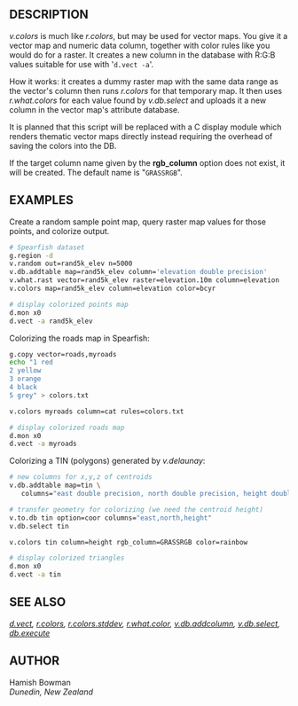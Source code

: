 ## DESCRIPTION

*v.colors* is much like *r.colors*, but may be used for vector maps. You
give it a vector map and numeric data column, together with color rules
like you would do for a raster. It creates a new column in the database
with R:G:B values suitable for use with '`d.vect -a`'.

How it works: it creates a dummy raster map with the same data range as
the vector's column then runs *r.colors* for that temporary map. It then
uses *r.what.colors* for each value found by *v.db.select* and uploads
it a new column in the vector map's attribute database.

It is planned that this script will be replaced with a C display module
which renders thematic vector maps directly instead requiring the
overhead of saving the colors into the DB.

If the target column name given by the **rgb\_column** option does not
exist, it will be created. The default name is "`GRASSRGB`".

## EXAMPLES

Create a random sample point map, query raster map values for those
points, and colorize output.

```sh
# Spearfish dataset
g.region -d
v.random out=rand5k_elev n=5000
v.db.addtable map=rand5k_elev column='elevation double precision'
v.what.rast vector=rand5k_elev raster=elevation.10m column=elevation
v.colors map=rand5k_elev column=elevation color=bcyr

# display colorized points map
d.mon x0
d.vect -a rand5k_elev
```

Colorizing the roads map in Spearfish:

```sh
g.copy vector=roads,myroads
echo "1 red
2 yellow
3 orange
4 black
5 grey" > colors.txt

v.colors myroads column=cat rules=colors.txt

# display colorized roads map
d.mon x0
d.vect -a myroads
```

Colorizing a TIN (polygons) generated by *v.delaunay*:

```sh
# new columns for x,y,z of centroids
v.db.addtable map=tin \
   columns="east double precision, north double precision, height double precision, GRASSRGB varchar(11)"

# transfer geometry for colorizing (we need the centroid height)
v.to.db tin option=coor columns="east,north,height"
v.db.select tin

v.colors tin column=height rgb_column=GRASSRGB color=rainbow

# display colorized triangles
d.mon x0
d.vect -a tin
```

## SEE ALSO

*[d.vect](https://grass.osgeo.org/grass-stable/manuals/d.vect.html),
[r.colors](https://grass.osgeo.org/grass-stable/manuals/r.colors.html),
[r.colors.stddev](https://grass.osgeo.org/grass-stable/manuals/r.colors.stddev.html),
[r.what.color](https://grass.osgeo.org/grass-stable/manuals/r.what.color.html),
[v.db.addcolumn](https://grass.osgeo.org/grass-stable/manuals/v.db.addcolumn),
[v.db.select](https://grass.osgeo.org/grass-stable/manuals/v.db.select.html),
[db.execute](https://grass.osgeo.org/grass-stable/manuals/db.execute.html)*

## AUTHOR

Hamish Bowman  
*Dunedin, New Zealand*
